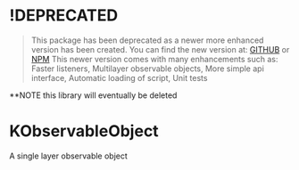 # !DEPRECATED
> This package has been deprecated as a newer more enhanced version has been created.
You can find the new version at: [GITHUB](https://github.com/keleko34/frytki) or [NPM](https://www.npmjs.com/package/frytki)
This newer version comes with many enhancements such as:
Faster listeners,
Multilayer observable objects,
More simple api interface,
Automatic loading of script,
Unit tests

**NOTE this library will eventually be deleted

# KObservableObject
A single layer observable object
